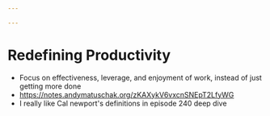 ```yaml
---

---
```

# Redefining Productivity
- Focus on effectiveness, leverage, and enjoyment of work, instead of just getting more done
- https://notes.andymatuschak.org/zKAXykV6vxcnSNEpT2LfyWG
- I really like Cal newport's definitions in episode 240 deep dive